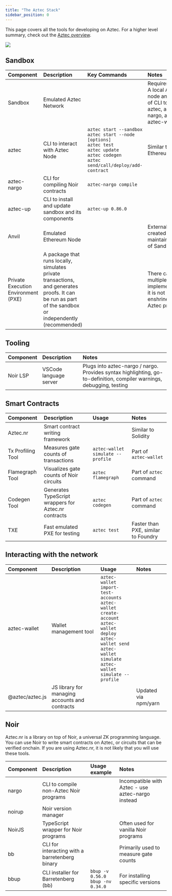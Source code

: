```yaml
---
title: "The Aztec Stack"
sidebar_position: 0
---
```


This page covers all the tools for developing on Aztec. For a higher level summary, check out the [Aztec overview](../../index.mdx).

<img src="/img/aztec_tech_stack.png" />

## Sandbox

| Component | Description | Key Commands | Notes |
|:----------|:------------|:-------------|:------|
| Sandbox | Emulated Aztec Network | | Requires Docker. A local Aztec node and bundle of CLI tools: aztec, aztec-nargo, aztec-up, aztec-wallet |
| aztec | CLI to interact with Aztec Node | `aztec start --sandbox`<br/>`aztec start --node [options]`<br/>`aztec test`<br/>`aztec update`<br/>`aztec codegen`<br/>`aztec send/call/deploy/add-contract` | Similar to Ethereum's Geth |
| aztec-nargo | CLI for compiling Noir contracts | `aztec-nargo compile` | |
| aztec-up | CLI to install and update sandbox and its components | `aztec-up 0.86.0` | |
| Anvil | Emulated Ethereum Node | | Externally created & maintained, part of Sandbox |
| Private Execution Environment (PXE) | A package that runs locally, simulates private transactions, and generates proofs. It can be run as part of the sandbox or independently (recommended)| | There can be multiple PXE implementations, it is not enshrined in the Aztec protocol |

## Tooling

| Component | Description | Notes |
|:----------|:------------|:------|
| Noir LSP | VSCode language server | Plugs into aztec-nargo / nargo. Provides syntax highlighting, go-to-definition, compiler warnings, debugging, testing |

## Smart Contracts

| Component | Description | Usage | Notes |
|:----------|:------------|:------|:------|
| Aztec.nr | Smart contract writing framework | | Similar to Solidity |
| Tx Profiling Tool | Measures gate counts of transactions | `aztec-wallet simulate --profile` | Part of `aztec-wallet` |
| Flamegraph Tool | Visualizes gate counts of Noir circuits | `aztec flamegraph` | Part of `aztec` command |
| Codegen Tool | Generates TypeScript wrappers for Aztec.nr contracts | `aztec codegen` | Part of `aztec` command |
| TXE | Fast emulated PXE for testing | `aztec test` | Faster than PXE, similar to Foundry |

## Interacting with the network

| Component | Description | Usage | Notes |
|:----------|:------------|:------|:------|
| aztec-wallet | Wallet management tool | `aztec-wallet import-test-accounts`<br/>`aztec-wallet create-account`<br/>`aztec-wallet deploy`<br/>`aztec-wallet send`<br/>`aztec-wallet simulate`<br/>`aztec-wallet simulate --profile` | |
| @aztec/aztec.js | JS library for managing accounts and contracts | | Updated via npm/yarn |

## Noir

Aztec.nr is a library on top of Noir, a universal ZK programming language. You can use Noir to write smart contracts on Aztec, or circuits that can be verified onchain. If you are using Aztec.nr, it is not likely that you will use these tools.

| Component | Description | Usage example | Notes |
|:----------|:------------|:-------------|:------|
| nargo | CLI to compile non-Aztec Noir programs | | Incompatible with Aztec - use aztec-nargo instead |
| noirup | Noir version manager | | |
| NoirJS | TypeScript wrapper for Noir programs | | Often used for vanilla Noir programs |
| bb | CLI for interacting with a barretenberg binary | | Primarily used to measure gate counts |
| bbup | CLI installer for Barretenberg (bb) | `bbup -v 0.56.0`<br/>`bbup -nv 0.34.0` | For installing specific versions |
